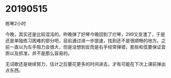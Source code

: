 # 20190515

练琴2小时

今晚，其实还是比较混沌的。昨晚弹了好琴今晚回到了烂琴，299又变渣了，于是还是单独练习困难的部分吧，目前通过进一步提速，找到还不是很顺畅的地方。之前一直以为左手阻力会很大，但是没想到反而是右手经常弹错，那些和弦要保证音质以及抓准，并不是那么容易的。

无词歌还是继续努力，估计之后要花更多的时间进去，才有可能在下次上课前弹出点东西。
